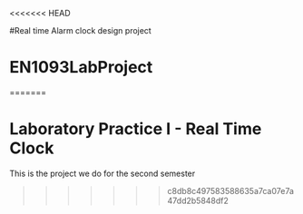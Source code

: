 <<<<<<< HEAD

#Real time Alarm clock design project
# EN1093LabProject
=======
# Laboratory Practice I - Real Time Clock
This is the project we do for the second semester
>>>>>>> c8db8c497583588635a7ca07e7a47dd2b5848df2
